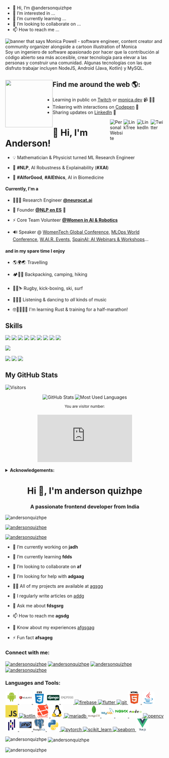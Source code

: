- 👋 Hi, I’m @andersonquizhpe
- 👀 I’m interested in ...
- 🌱 I’m currently learning ...
- 💞️ I’m looking to collaborate on ...
- 📫 How to reach me ...

<img src="https://raw.githubusercontent.com/M0nica/M0nica/master/gh-header-image-cropped.png" alt="banner that says Monica Powell - software engineer, content creator and community organizer alongside a cartoon illustration of Monica">
Soy un ingeniero de software apasionado por hacer que la contribución al código abierto sea más accesible, crear tecnología para elevar a las personas y construir una comunidad. Algunas tecnologías con las que disfruto trabajar incluyen NodeJS, Android (Java, Kotlin) y MySQL.

## Find me around the web 🌎: <a href="https://github.com/sponsors/M0nica"><img align="left" width="150" height="150" src="https://github.com/M0nica/M0nica/blob/main/octomonica/m0nica-octocat-rotating.gif?raw=true"></a>
- Learning in public on <a href="https://www.twitch.tv/blacktechdiva">Twitch</a> or <a href="https://www.monica.dev">monica.dev</a> 📹 ✍🏾
- Tinkering with interactions on <a href="https://codepen.io/m0nica"> Codepen</a> 🏓
- Sharing updates on <a href="https://www.linkedin.com/in/monicampowell/">LinkedIn</a> 💼
<!---
andersonquizhpe/andersonquizhpe is a ✨ special ✨ repository because its `README.md` (this file) appears on your GitHub profile.
You can click the Preview link to take a look at your changes.
--->


<!--------------------------------------------->
<a href="https://mobile.twitter.com/mcjhander" target="_blank" rel="nofollow">
  <img align="right" alt="Twitter" width="43px" src="https://www.flaticon.com/free-icon/twitter_733579" /></a>
<a href="https://www.linkedin.com/in/mariagrandury" target="_blank" rel="nofollow">
  <img align="right" alt="LinkedIn" width="43px" src="https://image.flaticon.com/icons/png/512/174/174857.png" /></a>
<a href="https://linktr.ee/mariagrandury" target="_blank" rel="nofollow">
  <img align="right" alt="LinkTree" width="43px" src="https://image.flaticon.com/icons/png/512/3308/3308178.png" /></a>
<a href="https://mariagrandury.github.io" target="_blank" rel="nofollow">
  <img align="right" alt="Personal Website" width="43px" src="https://image.flaticon.com/icons/png/512/975/975645.png" /></a>

# 👋 Hi, I'm Anderson!

- 💡  Mathematician & Physicist turned ML Research Engineer

- 🎯  **#NLP**, AI Robustness & Explainability (**#XAI**)

- 💚  **#AIforGood**, **#AIEthics**, AI in Biomedicine

#### Currently, I'm a

- 👩🏻‍💻  Research Engineer [**@neurocat.ai**](https://www.neurocat.ai/)

- 🚀  Founder [**@NLP en ES**](https://twitter.com/nlp_en_es) 🤗

- ⚡  Core Team Volunteer [**@Women in AI & Robotics**](https://twitter.com/wairobotics)

- 🔊  Speaker @ [WomenTech Global Conference](https://www.womentech.net/speaker/Maria/Grandury/57995), [MLOps World Conference](), [W.AI.R. Events](https://www.eventbrite.de/e/3-engineering-robotics-ai-experts-taking-center-stage-tickets-158193696605), [SpainAI: AI Webinars & Workshops](https://www.youtube.com/spainai)...

#### and in my spare time I enjoy

- 🌎🌍🌏 Travelling

- 🏕️🌼🥾 Backpacking, camping, hiking

- 🏉🥊⛷️ Rugby, kick-boxing, ski, surf

- 🎸💃🎶 Listening & dancing to _all_ kinds of music

- 🤓🏃🏽‍♀️💪 I'm learning Rust & training for a half-marathon!

## Skills
![](https://img.shields.io/badge/Python-Python3-informational?&style=flat&logo=python&logoColor=white&color=00cccc)
![](https://img.shields.io/badge/Python-NumPy-informational?style=flat&logo=numpy&logoColor=white&color=00cccc)
![](https://img.shields.io/badge/Python-Pandas-informational?style=flat&logo=pandas&logoColor=white&color=00cccc)
![](https://img.shields.io/badge/Python-SciPy-informational?style=flat&logo=python&logoColor=white&color=00cccc)
![](https://img.shields.io/badge/Python-Matplotlib-informational?style=flat&logo=python&logoColor=white&color=00cccc)
![](https://img.shields.io/badge/Python-Seaborn-informational?style=flat&logo=python&logoColor=white&color=00cccc)
![](https://img.shields.io/badge/Python-Scikit--learn-informational?style=flat&logo=scikit-learn&logoColor=white&color=00cccc)
![](https://img.shields.io/badge/Python-Keras-informational?style=flat&logo=keras&logoColor=white&color=00cccc)
![](https://img.shields.io/badge/Python-TensorFlow-informational?style=flat&logo=tensorflow&logoColor=white&color=00cccc)

![](https://img.shields.io/badge/Data-MySQL-informational?style=flat&logo=MySQL&logoColor=white&color=00cccc)

![](https://img.shields.io/badge/IDE-PyCharm-informational?style=flat&logo=pycharm&logoColor=white&color=00cccc)
![](https://img.shields.io/badge/IDE-Jupyter--Notebook-informational?style=flat&logo=Jupyter&logoColor=white&color=00cccc)
![](https://img.shields.io/badge/Test-Unittest-informational?style=flat&logo=unittest&logoColor=white&color=00cccc)


<!---->
## My GitHub Stats
<!--ffffffffffffffffffffffffffffffffffffffffffffff-->
![Visitors](https://visitor-badge.glitch.me/badge?page_id=andersonquizhpe.andersonquizhpe)

<!-- Themes: https://github.com/anuraghazra/github-readme-stats/blob/master/themes/README.md -->

<p align="center"> 
  <img height="137px" src="https://github-readme-stats.vercel.app/api?username=andersonquizhpe&show_icons=true&theme=react&count_private=true" alt="GitHub Stats" >
  <img height="137px" src= "https://github-readme-stats.vercel.app/api/top-langs/?username=andersonquizhpe&layout=compact&theme=react&langs_count=6" alt="Most Used Languages" >
</p>

<div align="center">
  
<sup>You are visitor number:</sup>

![Hit counter](https://smallcounter.com/count.php?c_style=14&id=1626708761)

</div>



<details close>
 <summary> <b>Acknowledgements:</b> </summary>
  
  - [Skills badges](https://shields.io/)
  - [GitHub Stats](https://github.com/anuraghazra/github-readme-stats)
  - [Visitors badge](https://visitor-badge.laobi.icu/)
  
</details>
<!--####################################-->
<!--####################################-->


<h1 align="center">Hi 👋, I'm anderson quizhpe</h1>
<h3 align="center">A passionate frontend developer from India</h3>

<p align="left"> <img src="https://komarev.com/ghpvc/?username=andersonquizhpe&label=Profile%20views&color=0e75b6&style=flat" alt="andersonquizhpe" /> </p>

<p align="left"> <a href="https://github.com/ryo-ma/github-profile-trophy"><img src="https://github-profile-trophy.vercel.app/?username=andersonquizhpe" alt="andersonquizhpe" /></a> </p>

<p align="left"> <a href="https://twitter.com/andersonquizhpe" target="blank"><img src="https://img.shields.io/twitter/follow/andersonquizhpe?logo=twitter&style=for-the-badge" alt="andersonquizhpe" /></a> </p>

- 🔭 I’m currently working on **jadh**

- 🌱 I’m currently learning **fdds**

- 👯 I’m looking to collaborate on **af**

- 🤝 I’m looking for help with **adgaag**

- 👨‍💻 All of my projects are available at [agsgg](agsgg)

- 📝 I regularly write articles on [addg](addg)

- 💬 Ask me about **fdsgsrg**

- 📫 How to reach me **agsdg**

- 📄 Know about my experiences [afgsgag](afgsgag)

- ⚡ Fun fact **afsageg**

<h3 align="left">Connect with me:</h3>
<p align="left">
<a href="https://twitter.com/andersonquizhpe" target="blank"><img align="center" src="https://raw.githubusercontent.com/rahuldkjain/github-profile-readme-generator/master/src/images/icons/Social/twitter.svg" alt="andersonquizhpe" height="30" width="40" /></a>
<a href="https://linkedin.com/in/andersonquizhpe" target="blank"><img align="center" src="https://raw.githubusercontent.com/rahuldkjain/github-profile-readme-generator/master/src/images/icons/Social/linked-in-alt.svg" alt="andersonquizhpe" height="30" width="40" /></a>
<a href="https://fb.com/andersonquizhpe" target="blank"><img align="center" src="https://raw.githubusercontent.com/rahuldkjain/github-profile-readme-generator/master/src/images/icons/Social/facebook.svg" alt="andersonquizhpe" height="30" width="40" /></a>
<a href="https://instagram.com/andersonquizhpe" target="blank"><img align="center" src="https://raw.githubusercontent.com/rahuldkjain/github-profile-readme-generator/master/src/images/icons/Social/instagram.svg" alt="andersonquizhpe" height="30" width="40" /></a>
</p>

<h3 align="left">Languages and Tools:</h3>
<p align="left"> <a href="https://developer.android.com" target="_blank" rel="noreferrer"> <img src="https://raw.githubusercontent.com/devicons/devicon/master/icons/android/android-original-wordmark.svg" alt="android" width="40" height="40"/> </a> <a href="https://angular.io" target="_blank" rel="noreferrer"> <img src="https://raw.githubusercontent.com/devicons/devicon/master/icons/angularjs/angularjs-original-wordmark.svg" alt="angularjs" width="40" height="40"/> </a> <a href="https://www.w3schools.com/css/" target="_blank" rel="noreferrer"> <img src="https://raw.githubusercontent.com/devicons/devicon/master/icons/css3/css3-original-wordmark.svg" alt="css3" width="40" height="40"/> </a> <a href="https://www.djangoproject.com/" target="_blank" rel="noreferrer"> <img src="https://raw.githubusercontent.com/devicons/devicon/master/icons/django/django-original.svg" alt="django" width="40" height="40"/> </a> <a href="https://expressjs.com" target="_blank" rel="noreferrer"> <img src="https://raw.githubusercontent.com/devicons/devicon/master/icons/express/express-original-wordmark.svg" alt="express" width="40" height="40"/> </a> <a href="https://firebase.google.com/" target="_blank" rel="noreferrer"> <img src="https://www.vectorlogo.zone/logos/firebase/firebase-icon.svg" alt="firebase" width="40" height="40"/> </a> <a href="https://flutter.dev" target="_blank" rel="noreferrer"> <img src="https://www.vectorlogo.zone/logos/flutterio/flutterio-icon.svg" alt="flutter" width="40" height="40"/> </a> <a href="https://git-scm.com/" target="_blank" rel="noreferrer"> <img src="https://www.vectorlogo.zone/logos/git-scm/git-scm-icon.svg" alt="git" width="40" height="40"/> </a> <a href="https://www.w3.org/html/" target="_blank" rel="noreferrer"> <img src="https://raw.githubusercontent.com/devicons/devicon/master/icons/html5/html5-original-wordmark.svg" alt="html5" width="40" height="40"/> </a> <a href="https://www.java.com" target="_blank" rel="noreferrer"> <img src="https://raw.githubusercontent.com/devicons/devicon/master/icons/java/java-original.svg" alt="java" width="40" height="40"/> </a> <a href="https://developer.mozilla.org/en-US/docs/Web/JavaScript" target="_blank" rel="noreferrer"> <img src="https://raw.githubusercontent.com/devicons/devicon/master/icons/javascript/javascript-original.svg" alt="javascript" width="40" height="40"/> </a> <a href="https://kotlinlang.org" target="_blank" rel="noreferrer"> <img src="https://www.vectorlogo.zone/logos/kotlinlang/kotlinlang-icon.svg" alt="kotlin" width="40" height="40"/> </a> <a href="https://laravel.com/" target="_blank" rel="noreferrer"> <img src="https://raw.githubusercontent.com/devicons/devicon/master/icons/laravel/laravel-plain-wordmark.svg" alt="laravel" width="40" height="40"/> </a> <a href="https://www.linux.org/" target="_blank" rel="noreferrer"> <img src="https://raw.githubusercontent.com/devicons/devicon/master/icons/linux/linux-original.svg" alt="linux" width="40" height="40"/> </a> <a href="https://mariadb.org/" target="_blank" rel="noreferrer"> <img src="https://www.vectorlogo.zone/logos/mariadb/mariadb-icon.svg" alt="mariadb" width="40" height="40"/> </a> <a href="https://www.mongodb.com/" target="_blank" rel="noreferrer"> <img src="https://raw.githubusercontent.com/devicons/devicon/master/icons/mongodb/mongodb-original-wordmark.svg" alt="mongodb" width="40" height="40"/> </a> <a href="https://www.mysql.com/" target="_blank" rel="noreferrer"> <img src="https://raw.githubusercontent.com/devicons/devicon/master/icons/mysql/mysql-original-wordmark.svg" alt="mysql" width="40" height="40"/> </a> <a href="https://www.nginx.com" target="_blank" rel="noreferrer"> <img src="https://raw.githubusercontent.com/devicons/devicon/master/icons/nginx/nginx-original.svg" alt="nginx" width="40" height="40"/> </a> <a href="https://nodejs.org" target="_blank" rel="noreferrer"> <img src="https://raw.githubusercontent.com/devicons/devicon/master/icons/nodejs/nodejs-original-wordmark.svg" alt="nodejs" width="40" height="40"/> </a> <a href="https://opencv.org/" target="_blank" rel="noreferrer"> <img src="https://www.vectorlogo.zone/logos/opencv/opencv-icon.svg" alt="opencv" width="40" height="40"/> </a> <a href="https://pandas.pydata.org/" target="_blank" rel="noreferrer"> <img src="https://raw.githubusercontent.com/devicons/devicon/2ae2a900d2f041da66e950e4d48052658d850630/icons/pandas/pandas-original.svg" alt="pandas" width="40" height="40"/> </a> <a href="https://www.php.net" target="_blank" rel="noreferrer"> <img src="https://raw.githubusercontent.com/devicons/devicon/master/icons/php/php-original.svg" alt="php" width="40" height="40"/> </a> <a href="https://www.postgresql.org" target="_blank" rel="noreferrer"> <img src="https://raw.githubusercontent.com/devicons/devicon/master/icons/postgresql/postgresql-original-wordmark.svg" alt="postgresql" width="40" height="40"/> </a> <a href="https://www.python.org" target="_blank" rel="noreferrer"> <img src="https://raw.githubusercontent.com/devicons/devicon/master/icons/python/python-original.svg" alt="python" width="40" height="40"/> </a> <a href="https://pytorch.org/" target="_blank" rel="noreferrer"> <img src="https://www.vectorlogo.zone/logos/pytorch/pytorch-icon.svg" alt="pytorch" width="40" height="40"/> </a> <a href="https://scikit-learn.org/" target="_blank" rel="noreferrer"> <img src="https://upload.wikimedia.org/wikipedia/commons/0/05/Scikit_learn_logo_small.svg" alt="scikit_learn" width="40" height="40"/> </a> <a href="https://seaborn.pydata.org/" target="_blank" rel="noreferrer"> <img src="https://seaborn.pydata.org/_images/logo-mark-lightbg.svg" alt="seaborn" width="40" height="40"/> </a> <a href="https://vuejs.org/" target="_blank" rel="noreferrer"> <img src="https://raw.githubusercontent.com/devicons/devicon/master/icons/vuejs/vuejs-original-wordmark.svg" alt="vuejs" width="40" height="40"/> </a> </p>

<p><img align="left" src="https://github-readme-stats.vercel.app/api/top-langs?username=andersonquizhpe&show_icons=true&locale=en&layout=compact" alt="andersonquizhpe" /></p>

<p>&nbsp;<img align="center" src="https://github-readme-stats.vercel.app/api?username=andersonquizhpe&show_icons=true&locale=en" alt="andersonquizhpe" /></p>

<p><img align="center" src="https://github-readme-streak-stats.herokuapp.com/?user=andersonquizhpe&" alt="andersonquizhpe" /></p>


